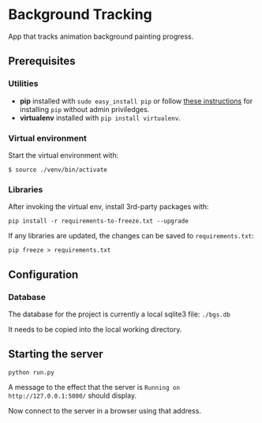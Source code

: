 # Background Tracking
App that tracks animation background painting progress.

## Prerequisites

### Utilities

- **pip** installed with `sudo easy_install pip` or follow [these instructions](https://gist.github.com/haircut/14705555d58432a5f01f9188006a04ed) for installing `pip` without admin priviledges.
- **virtualenv** installed with `pip install virtualenv`.

### Virtual environment

Start the virtual environment with:

```commandline
$ source ./venv/bin/activate
```

### Libraries

After invoking the virtual env, install 3rd-party packages with:

```commandline
pip install -r requirements-to-freeze.txt --upgrade
```

If any libraries are updated, the changes can be saved to `requirements.txt`:

```commandline
pip freeze > requirements.txt
```

## Configuration

### Database

The database for the project is currently a local sqlite3 file: `./bgs.db`

It needs to be copied into the local working directory.

## Starting the server

```commandline
python run.py
```

A message to the effect that the server is `Running on http://127.0.0.1:5000/` should display.

Now connect to the server in a browser using that address.
